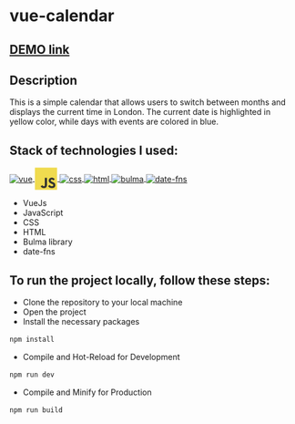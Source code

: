 # vue-calendar

## [DEMO link](https://apetrinko.github.io/vue-calendar/)

## Description
<p> This is a simple calendar that allows users to switch between months and displays the current time in London. The current date is highlighted in yellow color, while days with events are colored in blue.</p>

## Stack of technologies I used:
<p align="left">
  <a href="https://vuejs.org/" target="_blank" rel="noreferrer">
    <img src="https://upload.wikimedia.org/wikipedia/commons/thumb/9/95/Vue.js_Logo_2.svg/2367px-Vue.js_Logo_2.svg.png" align="center" alt="vue" width="40" height="40"/>
  </a>
  <a href="https://developer.mozilla.org/en-US/docs/Web/JavaScript" target="_blank" rel="noreferrer"> 
    <img src="https://raw.githubusercontent.com/devicons/devicon/master/icons/javascript/javascript-original.svg" align="center" alt="javascript" width="40" height="40"/> 
  </a> 
  <a href="https://developer.mozilla.org/en-US/docs/Web/CSS" target="_blank" rel="noreferrer"> 
    <img src="https://upload.wikimedia.org/wikipedia/commons/thumb/6/62/CSS3_logo.svg/240px-CSS3_logo.svg.png" align="center" alt="css" width="40" height="40"/> 
  </a> 
  <a href="https://www.w3schools.com/html/" target="_blank" rel="noreferrer"> 
    <img src="https://upload.wikimedia.org/wikipedia/commons/thumb/3/38/HTML5_Badge.svg/800px-HTML5_Badge.svg.png" align="center" alt="html" width="40" height="40"/> 
  </a> 
  <a href="https://bulma.io/" target="_blank" rel="noreferrer"> 
    <img src="https://bulma.io/images/bulma-logo.png" align="center" alt="bulma" width="auto" height="40"/> 
  </a> 
  <a href="https://date-fns.org/" target="_blank" rel="noreferrer"> 
    <img src="https://pbs.twimg.com/profile_images/680459696088551424/jwEH4RiN_400x400.png" align="center" alt="date-fns" width="auto" height="40"/> 
  </a> 
</p>
<ul>
<li>VueJs</li>
<li>JavaScript</li>
<li>CSS</li>
<li>HTML</li>
<li>Bulma library</li>
<li>date-fns</li>
</ul>

## To run the project locally, follow these steps:

<ul>
<li>Clone the repository to your local machine</li>
<li>Open the project</li>
<li>Install the necessary packages</li>
</ul>

```sh
npm install
```
<ul>
<li>Compile and Hot-Reload for Development</li>
</ul>

```sh
npm run dev
```

<ul>
<li>Compile and Minify for Production</li>
</ul>

```sh
npm run build
```